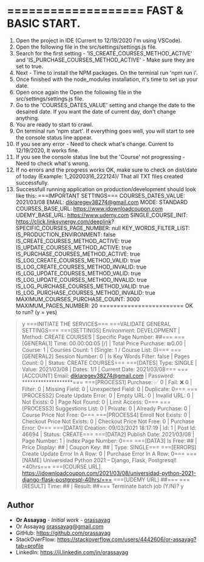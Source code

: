 ===================
FAST & BASIC START.
===================
1. Open the project in IDE (Current to 12/19/2020 I'm using VSCode).
2. Open the following file in the src/settings/settings.js file.
3. Search for the first setting - 'IS_CREATE_COURSES_METHOD_ACTIVE' and 'IS_PURCHASE_COURSES_METHOD_ACTIVE' - Make sure they are set to true.
4. Next - Time to install the NPM packages. On the terminal run 'npm run i'.
5. Once finished with the node_modules installation, it's time to set up your date.
6. Open once again the Open the following file in the src/settings/settings.js file.
7. Go to the 'COURSES_DATES_VALUE' setting and change the date to the desaired date. If you want the date of current day, don't change anything.
8. You are ready to start to crawl.
9. On terminal run 'npm start'. If everything goes well, you will start to see the console status line appear.
10. If you see any error - Need to check what's change. Current to 12/19/2020, It works fine.
11. If you see the console status line but the 'Course' not progressing - Need to check what's wrong.
12. If no errors and the progress works OK, make sure to check on dist/date of today (Example: 1_20200316_222124)/ That all TXT
	files created successfully.
13. Successfull running application on production/development should look like this:
===IMPORTANT SETTINGS===
COURSES_DATES_VALUE: 2021/03/08
EMAIL: diklaregev38274@gmail.com
MODE: STANDARD
COURSES_BASE_URL: https://www.idownloadcoupon.com
UDEMY_BASE_URL: https://www.udemy.com
SINGLE_COURSE_INIT: https://click.linksynergy.com/deeplink?
SPECIFIC_COURSES_PAGE_NUMBER: null
KEY_WORDS_FILTER_LIST:
IS_PRODUCTION_ENVIRONMENT: false
IS_CREATE_COURSES_METHOD_ACTIVE: true
IS_UPDATE_COURSES_METHOD_ACTIVE: true
IS_PURCHASE_COURSES_METHOD_ACTIVE: true
IS_LOG_CREATE_COURSES_METHOD_VALID: true
IS_LOG_CREATE_COURSES_METHOD_INVALID: true
IS_LOG_UPDATE_COURSES_METHOD_VALID: true
IS_LOG_UPDATE_COURSES_METHOD_INVALID: true
IS_LOG_PURCHASE_COURSES_METHOD_VALID: true
IS_LOG_PURCHASE_COURSES_METHOD_INVALID: true
MAXIMUM_COURSES_PURCHASE_COUNT: 3000
MAXIMUM_PAGES_NUMBER: 20
========================
OK to run? (y = yes)
> y
===INITIATE THE SERVICES===
===VALIDATE GENERAL SETTINGS===
===[SETTINGS] Environment: DEVELOPMENT | Method: CREATE COURSES | Specific Page Number: ##===
===[GENERAL1] Time: 00.00:00:05 [/] | Total Price Purchase: ₪0.00 | Course: 1 | Courses Count: 1 (Single: 1 / Course List: 0)===
===[GENERAL2] Session Number: 0 | Is Key Words Filter: false | Pages Count: 0 | Status: CREATE COURSES===
===[DATES] Type: SINGLE | Value: 2021/03/08 | Dates: 1/1 | Current Date: 2021/03/08===
===[ACCOUNT] Email: diklaregev38274@gmail.com | Password: *******************===
===[PROCESS1] Purchase: ✅  0 | Fail: ❌  0 | Filter: 0 | Missing Field: 0 | Unexpected Field: 0 | Duplicate: 0===
===[PROCESS2] Create Update Error: 0 | Empty URL: 0 | Invalid URL: 0 | Not Exists: 0 | Page Not Found: 0 | Limit Access: 0===
===[PROCESS3] Suggestions List: 0 | Private: 0 | Already Purchase: 0 | Course Price Not Free: 0===
===[PROCESS4] Enroll Not Exists: 0 | Checkout Price Not Exists: 0 | Checkout Price Not Free: 0 | Purchase Error: 0===
===[DATA1] Creation: 09/03/2021 18:17:19 | Id: 1 | Post Id: 46694 | Status: CREATE===
===[DATA2] Publish Date: 2021/03/08 | Page Number: 1 | Index Page Number: 0===
===[DATA3] Is Free: ## | Price Display: ## | Coupon Key: ## | Type: SINGLE===
===[ERRORS] Create Update Error In A Row: 0 | Purchase Error In A Row: 0===
===[NAME] Universidad Python 2021 – Django, Flask, Postgresql! +40hrs===
===[COURSE URL] https://idownloadcoupon.com/2021/03/08/universidad-python-2021-django-flask-postgresql-40hrs/===
===[UDEMY URL] ##===
===[RESULT] Time: ## | Result: ##===
Terminate batch job (Y/N)? y

## Author

* **Or Assayag** - *Initial work* - [orassayag](https://github.com/orassayag)
* Or Assayag <orassayag@gmail.com>
* GitHub: https://github.com/orassayag
* StackOverFlow: https://stackoverflow.com/users/4442606/or-assayag?tab=profile
* LinkedIn: https://il.linkedin.com/in/orassayag